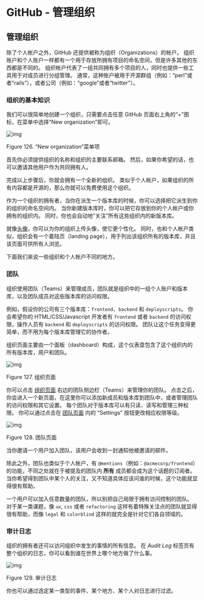 # GitHub - 管理组织

## 管理组织

除了个人帐户之外，GitHub 还提供被称为组织（Organizations）的帐户。 组织账户和个人账户一样都有一个用于存放所拥有项目的命名空间，但是许多其他的东西都是不同的。 组织帐户代表了一组共同拥有多个项目的人，同时也提供一些工具用于对成员进行分组管理。 通常，这种账户被用于开源群组（例如：“perl”或者“rails”），或者公司（例如：“google”或者“twitter”）。

### 组织的基本知识

我们可以很简单地创建一个组织，只需要点击任意 GitHub 页面右上角的“+”图标，在菜单中选择“New organization”即可。

![img](https://github.com/linl-sec/linlsec.github.io/blob/main/images/Git/neworg.png)

Figure 126. “New organization”菜单项

首先你必须提供组织的名称和组织的主要联系邮箱。 然后，如果你希望的话，也可以邀请其他用户作为共同拥有人。

完成以上步骤后，你就会拥有一个全新的组织。 类似于个人帐户，如果组织的所有内容都是开源的，那么你就可以免费使用这个组织。

作为一个组织的拥有者，当你在派生一个版本库的时候，你可以选择把它派生到你的组织的命名空间内。 当你新建版本库时，你可以把它存放到你的个人帐户或你拥有的组织内。 同时，你也会自动地“关注”所有这些组织内的新版本库。

就像[头像](https://git-scm.com/book/zh/v2/ch00/_personal_avatar)，你可以为你的组织上传头像，使它更个性化。 同时，也和个人帐户类似，组织会有一个着陆页（landing page），用于列出该组织所有的版本库，并且该页面可供所有人浏览。

下面我们来说一些组织和个人帐户不同的地方。

### 团队

组织使用团队（Teams）来管理成员，团队就是组织中的一组个人账户和版本库，以及团队成员对这些版本库的访问权限。

例如，假设你的公司有三个版本库：`frontend`、`backend` 和 `deployscripts`。 你会希望你的 HTML/CSS/Javascript 开发者有 `frontend` 或者 `backend` 的访问权限，操作人员有 `backend` 和 `deployscripts` 的访问权限。 团队让这个任务变得更简单，而不用为每个版本库管理它的协作者。

组织页面主要由一个面板（dashboard）构成，这个仪表盘包含了这个组织内的所有版本库，用户和团队。

![img](https://github.com/linl-sec/linlsec.github.io/blob/main/images/Git/orgs-01-page.png)

Figure 127. 组织页面

你可以点击 [组织页面](https://git-scm.com/book/zh/v2/ch00/_org_page) 右边的团队侧边栏（Teams）来管理你的团队。 点击之后，你会进入一个新页面，在这里你可以添加新成员和版本库到团队中，或者管理团队的访问权限和其它设置。 每个团队对于版本库可以有只读、读写和管理三种权限。 你可以通过点击在 [团队页面](https://git-scm.com/book/zh/v2/ch00/_team_page) 内的 “Settings” 按钮更改相应权限等级。

![img](https://github.com/linl-sec/linlsec.github.io/blob/main/images/Git/orgs-02-teams.png)

Figure 128. 团队页面

当你邀请一个用户加入团队，该用户会收到一封通知他被邀请的邮件。

除此之外，团队也类似于个人帐户，有 `@mentions`（例如：`@acmecorp/frontend`）的功能，不同之处就在于被提及的团队内 **所有** 成员都会成为这个话题的订阅者。 当你希望得到团队中某个人的关注，又不知道具体应该问谁的时候，这个功能就显得很有帮助。

一个用户可以加入任意数量的团队，所以别把自己局限于拥有访问控制的团队。 对于某一类课题，像 `ux`, `css` 或者 `refactoring` 这样有着特殊关注点的团队就显得很有帮助，而像 `legal` 和 `colorblind` 这样的就完全是针对它们各自领域的。

### 审计日志

组织的拥有者还可以访问组织中发生的事情的所有信息。 在 *Audit Log* 标签页有整个组织的日志，你可以看到谁在世界上哪个地方做了什么事。

![img](https://github.com/linl-sec/linlsec.github.io/blob/main/images/Git/orgs-03-audit.png)

Figure 129. 审计日志

你也可以通过选定某一类型的事件、某个地方、某个人对日志进行过滤。
